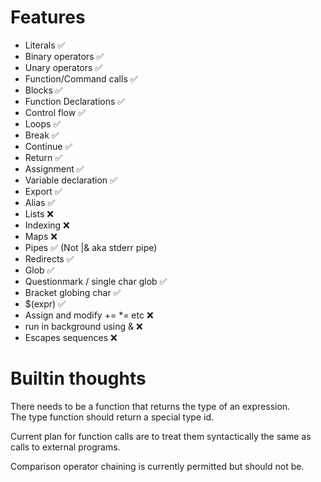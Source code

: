 # Features
* Literals ✅
* Binary operators ✅
* Unary operators ✅
* Function/Command calls ✅
* Blocks ✅
* Function Declarations ✅
* Control flow ✅
* Loops ✅
* Break ✅
* Continue ✅
* Return ✅
* Assignment ✅
* Variable declaration ✅
* Export ✅
* Alias ✅
* Lists ❌
* Indexing ❌
* Maps ❌
* Pipes ✅ (Not |& aka stderr pipe)
* Redirects ✅
* Glob ✅
* Questionmark / single char glob ✅
* Bracket globing char ✅
* $(expr) ✅
* Assign and modify += *= etc ❌
* run in background using & ❌
* Escapes sequences ❌

# Builtin thoughts
There needs to be a function that returns the type of an expression.  
The type function should return a special type id.  
  
Current plan for function calls are to treat them syntactically the same as calls to external programs.  

Comparison operator chaining is currently permitted but should not be.
